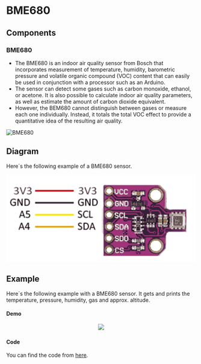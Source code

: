 # BME680

## Components 
### BME680

* The BME680 is an indoor air quality sensor from Bosch that incorporates measurement of temperature, humidity, barometric pressure and volatile organic compound (VOC) content that can easily be used in conjunction with a processor such as an Arduino.
* The sensor can detect some gases such as carbon monoxide, ethanol, or acetone. It is also possible to calculate indoor air quality parameters, as well as estimate the amount of carbon dioxide equivalent.
* However, the BEM680 cannot distinguish between gases or measure each one individually. Instead, it totals the total VOC effect to provide a quantitative idea of the resulting air quality.

<img title="BME680" src="https://lastminuteengineers.com/wp-content/uploads/2021/08/Arduino-Tutorial-For-Interfacing-BME680-Temperature-Pressure-Humidity-Gas-Sensor.jpg" width=200/>

## Diagram

Here´s the following example of a BME680 sensor.

![BME680 diagram](./img/BME680_diagram.png)

## Example

Here´s the following example with a BME680 sensor. It gets and prints the temperature, pressure, humidity, gas and approx. altitude.

#### Demo
<p align="center"><img src="./img/BME680_demo.gif"/></p>

#### Code

You can find the code from [here](./BME680.ino).
